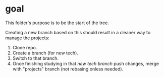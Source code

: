 # goal
This folder's purpose is to be the start of the tree.

Creating a new branch based on this should result in a cleaner way to manage the projects:

1. Clone repo.
2. Create a branch (for new tech).
3. Switch to that branch.
3. Once finishing studying in that _new tech branch_ push changes, merge with "projects" branch (not rebasing onless needed).
